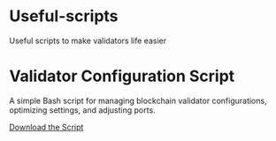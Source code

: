 # Useful-scripts
Useful scripts to make validators life easier

<!DOCTYPE html>
<html lang="en">
<head>
    <meta charset="UTF-8">
    <meta name="viewport" content="width=device-width, initial-scale=1.0">
    
</head>
<body>
    <h1>Validator Configuration Script</h1>
    <p>A simple Bash script for managing blockchain validator configurations, optimizing settings, and adjusting ports.</p>
    <p><a href="https://raw.githubusercontent.com/Dr0ff/Useful-scripts/refs/heads/main/presetup.sh" download>Download the Script</a></p>
</body>
</html>
